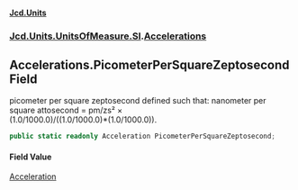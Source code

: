 #### [Jcd.Units](index.md 'index')
### [Jcd.Units.UnitsOfMeasure.SI](Jcd.Units.UnitsOfMeasure.SI.md 'Jcd.Units.UnitsOfMeasure.SI').[Accelerations](Accelerations.md 'Jcd.Units.UnitsOfMeasure.SI.Accelerations')

## Accelerations.PicometerPerSquareZeptosecond Field

picometer per square zeptosecond defined such that: nanometer per square attosecond = pm/zs² ×  
(1.0/1000.0)/((1.0/1000.0)*(1.0/1000.0)).

```csharp
public static readonly Acceleration PicometerPerSquareZeptosecond;
```

#### Field Value
[Acceleration](Acceleration.md 'Jcd.Units.UnitTypes.Acceleration')